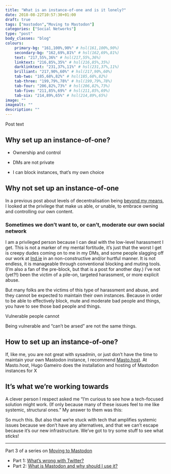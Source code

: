 ```yaml
---
title: "What is an instance-of-one and is it lonely?"
date: 2018-08-22T10:57:30+01:00
draft: true
tags: ["mastodon","Moving to Mastodon"]
categories: ["Social Networks"]
type: "post"
body_classes: "blog"
colours:
    primary-bg: "161,100%,90%" # hsl(161,100%,90%)
    secondary-bg: "162,69%,81%" # hsl(162,69%,81%)
    text: "217,55%,36%" # hsl(217,55%,36%)
    linktext: "216,85%,35%" # hsl(216,85%,35%)
    darklinktext: "231,37%,11%" # hsl(231,37%,11%)
    brilliant: "217,90%,60%" # hsl(217,90%,60%)
    tab-two: "185,68%,82%" # hsl(185,68%,82%)
    tab-three: "199,79%,78%" # hsl(199,79%,78%)
    tab-four: "206,82%,73%" # hsl(206,82%,73%)
    tab-five: "211,85%,69%" # hsl(211,85%,69%)
    tab-six: "214,89%,65%" # hsl(214,89%,65%)
image: ""
imagealt: ""
description: ""
---
```


Post text<!--more-->

## Why set up an instance-of-one?

- Ownership and control

- DMs are not private
- I can block instances, that’s my own choice

## Why not set up an instance-of-one

In a previous post about levels of decentralisation being [beyond my means](/beyond-my-means), I looked at the privilege that make us able, or unable, to embrace owning and controlling our own content.

### Sometimes we don’t want to, or can’t, moderate our own social network

I am a privileged person because I can deal with the low-level harassment I get. This is not a marker of my mental fortitude, it’s just that the worst I get is creepy dudes coming on to me in my DMs, and some people slagging off our work at [Ind.ie](https://ind.ie) in an non-constructive and/or hurtful manner. It is not endless, it is manageable through conventional blocking and muting tools. (I’m also a fan of the pre-block, but that is a post for another day.) I’ve not (yet?!) been the victim of a pile-on, targeted harassment, or more explicit abuse.

But many folks are the victims of this type of harassment and abuse, and they cannot be expected to maintain their own instances. Because in order to be able to effectively block, mute and moderate bad people and things, you have to see those bad people and things. 

Vulnerable people cannot

Being vulnerable and “can’t be arsed” are not the same things.

## How to set up an instance-of-one?

If, like me, you are not great with sysadmin, or just don’t have the time to maintain your own Mastodon instance, I recommend [Masto.host](https://masto.host). At Masto.host, Hugo Gameiro does the installation and hosting of Mastodon instances for X

## It’s what we’re working towards

A clever person I respect asked me “I’m curious to see how a tech-focused solution might work. (If only because many of these issues feel to me like systemic, structural ones.” My answer to them was this:

So much this. But also that we’re stuck with tech that amplifies systemic issues because we don’t have any alternatives, and that we can’t escape because it’s our new infrastructure. We’ve got to try some stuff to see what sticks!

<hr/>

Part 3 of a series on [Moving to Mastodon](/tags/moving-to-mastodon)

- Part 1: [What’s wrong with Twitter?](/what-is-wrong-with-twitter)
- Part 2: [What is Mastodon and why should I use it?](/what-is-mastodon-and-why-should-i-use-it)